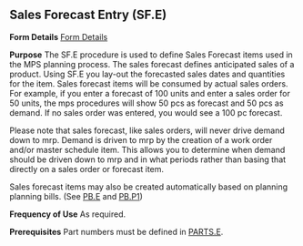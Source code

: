 ## Sales Forecast Entry (SF.E)
<PageHeader />

**Form Details**
[Form Details](../SF-E-1/README.md)

**Purpose**
The SF.E procedure is used to define Sales Forecast items used in the MPS
planning process. The sales forecast defines anticipated sales of a product.
Using SF.E you lay-out the forecasted sales dates and quantities for the item.
Sales forecast items will be consumed by actual sales orders. For example, if
you enter a forecast of 100 units and enter a sales order for 50 units, the
mps procedures will show 50 pcs as forecast and 50 pcs as demand. If no sales
order was entered, you would see a 100 pc forecast.

Please note that sales forecast, like sales orders, will never drive demand
down to mrp. Demand is driven to mrp by the creation of a work order and/or
master schedule item. This allows you to determine when demand should be
driven down to mrp and in what periods rather than basing that directly on a
sales order or forecast item.

Sales forecast items may also be created automatically based on planning
planning bills. (See [PB.E](../PB-E/README.md) and [PB.P1](../PB-P1/README.md))


**Frequency of Use**
As required.

**Prerequisites**
Part numbers must be defined in [PARTS.E](../PARTS-E/README.md).

<badge text= "Version 8.10.57 " vertical="middle" />

<PageFooter />
